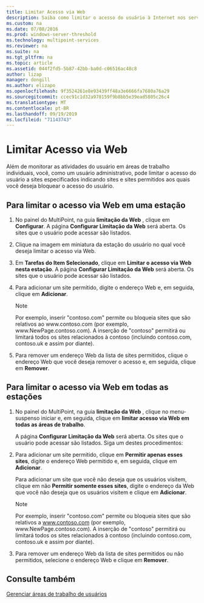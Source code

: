 ```yaml
---
title: Limitar Acesso via Web
description: Saiba como limitar o acesso do usuário à Internet nos serviços do MultiPoint
ms.custom: na
ms.date: 07/08/2016
ms.prod: windows-server-threshold
ms.technology: multipoint-services
ms.reviewer: na
ms.suite: na
ms.tgt_pltfrm: na
ms.topic: article
ms.assetid: 044f2fd5-5b87-42bb-ba0d-c06516ac48c8
author: lizap
manager: dongill
ms.author: elizapo
ms.openlocfilehash: 9f3524261e8e93439ff48a3e6666fa7680a76a29
ms.sourcegitcommit: ccec91c1d32a978159f9b8bb5e39ead5805c26c4
ms.translationtype: MT
ms.contentlocale: pt-BR
ms.lasthandoff: 09/19/2019
ms.locfileid: "71143743"
---
```

# <a name="limit-web-access"></a>Limitar Acesso via Web
Além de monitorar as atividades do usuário em áreas de trabalho individuais, você, como um usuário administrativo, pode limitar o acesso do usuário a sites especificados indicando sites e sites permitidos aos quais você deseja bloquear o acesso do usuário.  
  
## <a name="to-limit-web-access-on-a-station"></a>Para limitar o acesso via Web em uma estação  
  
1. No painel do MultiPoint, na guia **limitação da Web** , clique em **Configurar**. A página **Configurar Limitação da Web** será aberta. Os sites que o usuário pode acessar são listados.  
  
2. Clique na imagem em miniatura da estação do usuário no qual você deseja limitar o acesso via Web.  
  
3. Em **Tarefas do Item Selecionado**, clique em **Limitar o acesso via Web nesta estação**. A página **Configurar Limitação da Web** será aberta. Os sites que o usuário pode acessar são listados.  
  
4. Para adicionar um site permitido, digite o endereço Web e, em seguida, clique em **Adicionar**.  
  
   > [!NOTE]
   > Por exemplo, inserir "contoso.com" permite ou bloqueia sites que são relativos ao www\.contoso.com (por exemplo, www\.NewPage.contoso.com). A inserção de "contoso" permitirá ou limitará todos os sites relacionados à contoso (incluindo contoso.com, contoso.uk e assim por diante).  
  
5. Para remover um endereço Web da lista de sites permitidos, clique o endereço Web que você deseja remover o acesso e, em seguida, clique em **Remover**.  
  
## <a name="to-limit-web-access-on-all-stations"></a>Para limitar o acesso via Web em todas as estações  
  
1. No painel do MultiPoint, na guia **limitação da Web** , clique no menu\-suspenso iniciar e, em seguida, clique em **limitar acesso via Web em todas as áreas de trabalho**.  
  
   A página **Configurar Limitação da Web** será aberta. Os sites que o usuário pode acessar são listados. Siga um destes procedimentos:  
  
2. Para adicionar um site permitido, clique em **Permitir apenas esses sites**, digite o endereço Web permitido e, em seguida, clique em **Adicionar**.  
  
   Para adicionar um site que você não deseja que os usuários visitem, clique em não **Permitir somente esses sites**, digite o endereço da Web que você não deseja que os usuários visitem e clique em **Adicionar**.  
  
   > [!NOTE]
   > Por exemplo, inserir "contoso.com" permite ou bloqueia sites que são relativos a www.contoso.com (por exemplo, www\.NewPage.contoso.com). A inserção de "contoso" permitirá ou limitará todos os sites relacionados à contoso (incluindo contoso.com, contoso.uk e assim por diante).  
  
3. Para remover um endereço Web da lista de sites permitidos ou não permitidos, selecione o endereço Web e clique em **Remover**.  
  
## <a name="see-also"></a>Consulte também  
[Gerenciar áreas de trabalho de usuários](manage-user-desktops-using-multipoint-dashboard.md)  
